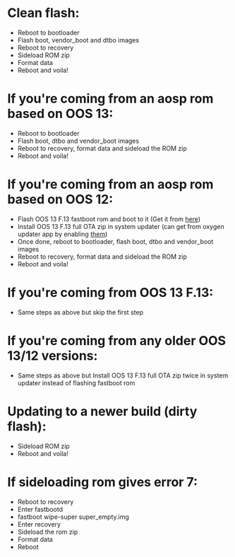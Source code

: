 # Clean flash:
- Reboot to bootloader
- Flash boot, vendor_boot and dtbo images
- Reboot to recovery
- Sideload ROM zip
- Format data
- Reboot and voila!

# If you're coming from an aosp rom based on OOS 13:
- Reboot to bootloader
- Flash boot, dtbo and vendor_boot images
- Reboot to recovery, format data and sideload the ROM zip
- Reboot and voila!

# If you're coming from an aosp rom based on OOS 12:
- Flash OOS 13 F.13 fastboot rom and boot to it (Get it from [here](https://drive.google.com/uc?id=1N-k64Es6QJqN4c-yU21dZTVyXZsn-MU1&export=download))
- Install OOS 13 F.13 full OTA zip in system updater (can get from oxygen updater app by enabling [them](https://drive.google.com/uc?id=1N-k64Es6QJqN4c-yU21dZTVyXZsn-MU1&export=download))
- Once done, reboot to bootloader, flash boot, dtbo and vendor_boot images
- Reboot to recovery, format data and sideload the ROM zip
- Reboot and voila!

# If you're coming from OOS 13 F.13:
- Same steps as above but skip the first step

# If you're coming from any older OOS 13/12 versions:
- Same steps as above but Install OOS 13 F.13 full OTA zip twice in system updater instead of flashing fastboot rom

# Updating to a newer build (dirty flash):
- Sideload ROM zip
- Reboot and voila!

# If sideloading rom gives error 7:
- Reboot to recovery
- Enter fastbootd
- fastboot wipe-super super_empty.img
- Enter recovery
- Sideload the rom zip
- Format data
- Reboot
